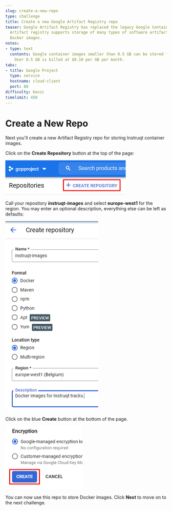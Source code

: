 ```yaml
---
slug: create-a-new-repo
type: challenge
title: Create a new Google Artifact Registry repo
teaser: Google Artifact Registry has replaced the legacy Google Container Registry.
  Artifact registry supports storage of many types of software artifacts including
  Docker images.
notes:
- type: text
  contents: Google container images smaller than 0.5 GB can be stored for zero cost.
    Over 0.5 GB is billed at $0.10 per GB per month.
tabs:
- title: Google Project
  type: service
  hostname: cloud-client
  port: 80
difficulty: basic
timelimit: 450
---
```

Create a New Repo
=================

Next you'll create a new Artifact Registry repo for storing Instruqt container images.

Click on the **Create Repository** button at the top of the page:

![Create Repository](../assets/new_repository.png)

Call your repository **instruqt-images** and select **europe-west1** for the region. You may enter an optional description, everything else can be left as defaults:

![Repo Settings](../assets/repo_settings.png)

Click on the blue **Create** button at the bottom of the page.

![Create Button](../assets/create_button.png)

You can now use this repo to store Docker images. Click **Next** to move on to the next challenge.